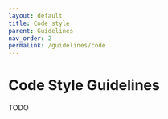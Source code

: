 ```yaml
---
layout: default
title: Code style
parent: Guidelines
nav_order: 2
permalink: /guidelines/code
---
```


# Code Style Guidelines

TODO